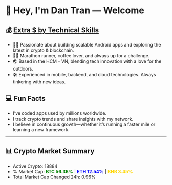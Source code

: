 # 👋 Hey, I'm Dan Tran — Welcome

## 💰 <a href="https://dantech.academy" target="_blank">Extra $ by Technical Skills</a>

- 🧑‍💻 Passionate about building scalable Android apps and exploring the latest in crypto & blockchain.
- 🏃‍♂️ Marathon runner, coffee lover, and always up for a challenge.
- 🌏 Based in the HCM - VN, blending tech innovation with a love for the outdoors.
- 🛠️ Experienced in mobile, backend, and cloud technologies. Always tinkering with new ideas.

## 💻 Fun Facts

- I’ve coded apps used by millions worldwide.
- I track crypto trends and share insights with my network.
- I believe in continuous growth—whether it’s running a faster mile or learning a new framework.

---

## 📊 Crypto Market Summary

- Active Crypto: 18884
- % Market Cap: <span style="color: green; font-weight: bold;">BTC 56.36%</span> | <span style="color: blue; font-weight: bold;">ETH 12.54%</span> | <span style="color: gold; font-weight: bold;">BNB 3.45%</span>
- Total Market Cap Changed 24h: 0.96%

